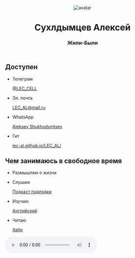 
<!DOCTYPE html>
<html lang="en">
  <head>
    <meta charset="UTF-8" />
    <meta http-equiv="X-UA-Compatible" content="IE=edge" />
    <meta name="viewport" content="width=device-width, initial-scale=1.0" />
    <link href="./normalize.css" rel="stylesheet" />
    <link href="./ios.css" rel="stylesheet" />
    <title>Document</title>
  </head>
  <body>
    <header class="header">
      <img src="./avatar1.png" alt="avatar" class="header__avatar" />
      <h1 class="header__title">Сухлдымцев Алексей</h1>
      <h3 class="header__subtitle">Жили-Были</h3>
    </header>
    <main>
      <section class="links">
        <h2 class="links__header">Доступен</h2>
        <ul class="links__container">
          <li class="links__link">
            <p class="links__title">Телеграм</p>
            <a class="linsk__link" href="https://t.me/LEC_CELL">@LEC_CELL</a>
          </li>
          <li class="links__link">
            <p class="links__title">Эл. почта</p>
            <a class="linsk__link" href="LEC_AL@mail.ru"
              >LEC_AL@mail.ru</a
            >
          </li>
          <li class="links__link">
            <p class="links__title">WhatsApp</p>
            <a class="linsk__link" href="https://wa.me/79996851266"
              >Aleksey Shukhodymtsev</a
            >
          <li class="links__link">
            <p class="links__title">Гит</p>
            <a class="linsk__link" href="https://lec-al.github.io/LEC_AL/">lec-al.github.io/LEC_AL/</a>
          </li>
        </ul>
      </section>
      <section class="links">
        <h2 class="links__header">Чем занимаюсь в свободное время</h2>
        <ul class="links__container">
          <li class="links__link">
            <p class="links__title">Размышляю о жизни</p>
          </li>
          <li class="links__link">
            <p class="links__title">Слушаю</p>
            <a class="linsk__link" href="https://music.yandex.ru/album/7570122?activeTab=track-list"> Подкаст подлодки </a>
          </li>
          <li class="links__link">
            <p class="links__title">Изучаю</p>
            <a class="linsk__link" href="https://www.youtube.com/c/ВОТЭТО">Английский</a>
          </li>
          <li class="links__link">
            <p class="links__title">Читаю</p>
            <a class="linsk__link" href="https://habr.com">Хабр</a>
          </li>
        </ul>
      </section>
    </main>
    <footer>
    <audio src="Emancipator - Anthem.mp3" controls></audio>
  </body>
</html>
